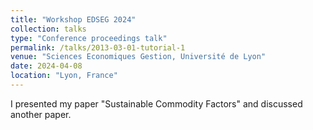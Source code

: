 ```yaml
---
title: "Workshop EDSEG 2024"
collection: talks
type: "Conference proceedings talk"
permalink: /talks/2013-03-01-tutorial-1
venue: "Sciences Economiques Gestion, Université de Lyon"
date: 2024-04-08
location: "Lyon, France"
---
```


I presented my paper "Sustainable Commodity Factors" and discussed another paper. 
